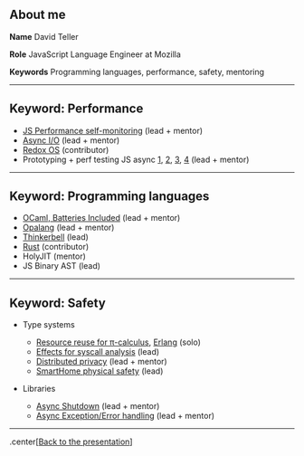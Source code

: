 
## About me

**Name** David Teller

**Role** JavaScript Language Engineer at Mozilla

**Keywords** Programming languages, performance, safety, mentoring


---

## Keyword: Performance

- [JS Performance self-monitoring](https://dutherenverseauborddelatable.wordpress.com/2015/10/27/designing-firefoxs-performance-stats-monitor-1/) (lead + mentor)
- [Async I/O](https://dutherenverseauborddelatable.wordpress.com/2011/12/06/introducing-javascript-native-file-management/) (lead + mentor)
- [Redox OS](https://www.redox-os.org) (contributor)
- Prototyping + perf testing JS async [1](https://dutherenverseauborddelatable.wordpress.com/2011/12/13/os-file-step-by-step-the-schedule-api/),
[2](https://developer.mozilla.org/en-US/docs/Mozilla/JavaScript_code_modules/Promise.jsm), [3](https://developer.mozilla.org/en-US/docs/Mozilla/JavaScript_code_modules/Task.jsm), [4](https://dutherenverseauborddelatable.wordpress.com/2012/05/02/c-data-finalization-in-javascript/) (lead + mentor)

---

## Keyword: Programming languages

- [OCaml, Batteries Included](https://github.com/ocaml-batteries-team/batteries-included) (lead + mentor)
- [Opalang](https://github.com/MLstate/opalang) (lead + mentor)
- [Thinkerbell](https://yoric.github.io/post/thinkerbell-postmortem/) (lead)
- [Rust](https://www.rust-lang.org) (contributor)
- HolyJIT (mentor)
- JS Binary AST (lead)

---

## Keyword: Safety

- Type systems
    - [Resource reuse for π-calculus](https://www.researchgate.net/publication/228514964_Resources_garbage-collection_and_the_pi-calculus), [Erlang](http://citeseerx.ist.psu.edu/viewdoc/summary?doi=10.1.1.636.2562) (solo)
    - [Effects for syscall analysis](https://dutherenverseauborddelatable.wordpress.com/2008/06/03/extrapol-part-1-from-c-to-effects/) (lead)
    - [Distributed privacy](https://github.com/MLstate/opalang) (lead + mentor)
    - [SmartHome physical safety](https://yoric.github.io/post/thinkerbell-postmortem/) (lead)

- Libraries
    - [Async Shutdown](https://dutherenverseauborddelatable.wordpress.com/2014/05/26/shutting-down-asynchronously-part-2/) (lead + mentor)
    - [Async Exception/Error handling](https://dutherenverseauborddelatable.wordpress.com/2013/10/14/recent-changes-to-promise-jsm-and-task-jsm/) (lead + mentor)



---

.center[[Back to the presentation](talk.html)]
